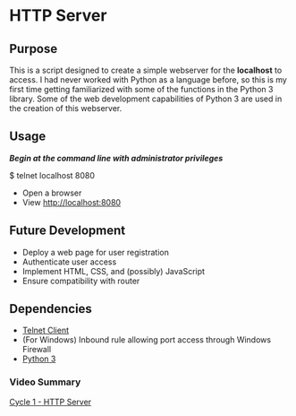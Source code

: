 # HTTP Server 

## Purpose
This is a script designed to create a simple webserver for the **localhost** to access. I had never worked with Python as a language before, so this is my first time getting familiarized with some of the functions in the Python 3 library. Some of the web development capabilities of Python 3 are used in the creation of this webserver. 

## Usage
***Begin at the command line with administrator privileges***

$ telnet localhost 8080
- Open a browser 
- View [http://localhost:8080](http://localhost:8080)

## Future Development
- Deploy a web page for user registration
- Authenticate user access
- Implement HTML, CSS, and (possibly) JavaScript 
- Ensure compatibility with router

## Dependencies

- [Telnet Client](https://www.alltechbuzz.net/install-telnet-windows-10/)
- (For Windows) Inbound rule allowing port access through Windows Firewall 
- [Python 3](https://www.python.org/downloads/)

### Video Summary
[Cycle 1 - HTTP Server](https://www.youtube.com/watch?v=to00rPKjScU&feature=youtu.be)
